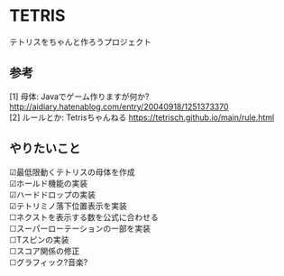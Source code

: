 # TETRIS

テトリスをちゃんと作ろうプロジェクト  
  
## 参考  
[1] 母体: Javaでゲーム作りますが何か? http://aidiary.hatenablog.com/entry/20040918/1251373370  
[2] ルールとか: Tetrisちゃんねる https://tetrisch.github.io/main/rule.html  
  
## やりたいこと  
  
☑最低限動くテトリスの母体を作成  
☑ホールド機能の実装  
☑ハードドロップの実装  
☑テトリミノ落下位置表示を実装  
☐ネクストを表示する数を公式に合わせる  
☐スーパーローテーションの一部を実装  
☐Tスピンの実装  
☐スコア関係の修正  
☐グラフィック?音楽?  
